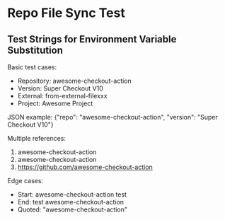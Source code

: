 # Repo File Sync Test

## Test Strings for Environment Variable Substitution

Basic test cases:
- Repository: awesome-checkout-action
- Version: Super Checkout V10
- External: from-external-filexxx
- Project: Awesome Project

JSON example: {"repo": "awesome-checkout-action", "version": "Super Checkout V10"}

Multiple references:
1. awesome-checkout-action
2. awesome-checkout-action
3. https://github.com/awesome-checkout-action

Edge cases:
- Start: awesome-checkout-action test
- End: test awesome-checkout-action
- Quoted: "awesome-checkout-action"